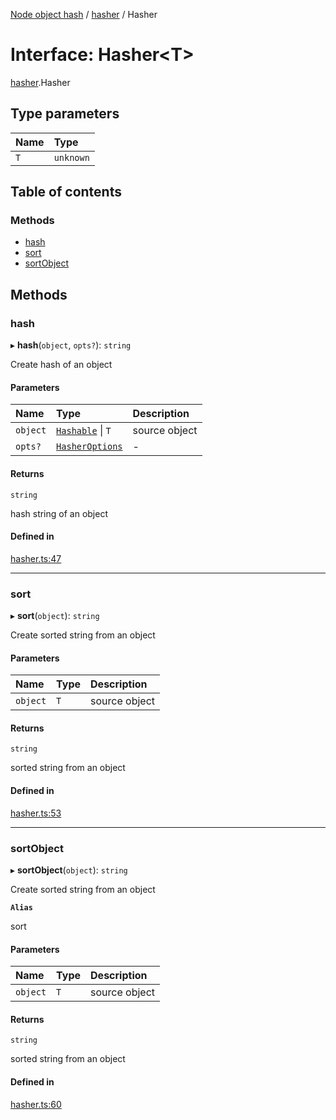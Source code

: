 [Node object hash](../README.md) / [hasher](../modules/hasher.md) / Hasher

# Interface: Hasher<T\>

[hasher](../modules/hasher.md).Hasher

## Type parameters

| Name | Type      |
| :--- | :-------- |
| `T`  | `unknown` |

## Table of contents

### Methods

- [hash](hasher.Hasher.md#hash)
- [sort](hasher.Hasher.md#sort)
- [sortObject](hasher.Hasher.md#sortobject)

## Methods

### hash

▸ **hash**(`object`, `opts?`): `string`

Create hash of an object

#### Parameters

| Name     | Type                                       | Description   |
| :------- | :----------------------------------------- | :------------ |
| `object` | [`Hashable`](hasher.Hashable.md) \| `T`    | source object |
| `opts?`  | [`HasherOptions`](hasher.HasherOptions.md) | -             |

#### Returns

`string`

hash string of an object

#### Defined in

[hasher.ts:47](https://github.com/SkeLLLa/node-object-hash/blob/56d25e0/src/hasher.ts#L47)

---

### sort

▸ **sort**(`object`): `string`

Create sorted string from an object

#### Parameters

| Name     | Type | Description   |
| :------- | :--- | :------------ |
| `object` | `T`  | source object |

#### Returns

`string`

sorted string from an object

#### Defined in

[hasher.ts:53](https://github.com/SkeLLLa/node-object-hash/blob/56d25e0/src/hasher.ts#L53)

---

### sortObject

▸ **sortObject**(`object`): `string`

Create sorted string from an object

**`Alias`**

sort

#### Parameters

| Name     | Type | Description   |
| :------- | :--- | :------------ |
| `object` | `T`  | source object |

#### Returns

`string`

sorted string from an object

#### Defined in

[hasher.ts:60](https://github.com/SkeLLLa/node-object-hash/blob/56d25e0/src/hasher.ts#L60)
